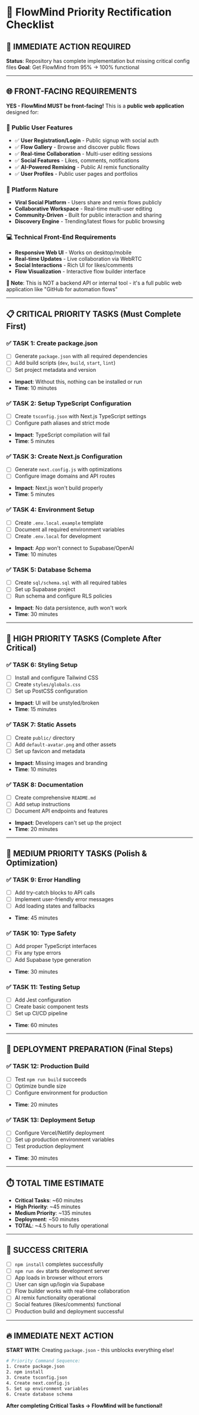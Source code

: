 # 🚨 FlowMind Priority Rectification Checklist

## 🎯 **IMMEDIATE ACTION REQUIRED**
**Status**: Repository has complete implementation but missing critical config files
**Goal**: Get FlowMind from 95% → 100% functional

---

## 🌐 **FRONT-FACING REQUIREMENTS** 
**YES - FlowMind MUST be front-facing!** This is a **public web application** designed for:

### 👥 **Public User Features**
- ✅ **User Registration/Login** - Public signup with social auth
- ✅ **Flow Gallery** - Browse and discover public flows  
- ✅ **Real-time Collaboration** - Multi-user editing sessions
- ✅ **Social Features** - Likes, comments, notifications
- ✅ **AI-Powered Remixing** - Public AI remix functionality
- ✅ **User Profiles** - Public user pages and portfolios

### 🚀 **Platform Nature**
- **Viral Social Platform** - Users share and remix flows publicly
- **Collaborative Workspace** - Real-time multi-user editing
- **Community-Driven** - Built for public interaction and sharing
- **Discovery Engine** - Trending/latest flows for public browsing

### 💻 **Technical Front-End Requirements**
- **Responsive Web UI** - Works on desktop/mobile
- **Real-time Updates** - Live collaboration via WebRTC
- **Social Interactions** - Rich UI for likes/comments
- **Flow Visualization** - Interactive flow builder interface

**📝 Note**: This is NOT a backend API or internal tool - it's a full public web application like "GitHub for automation flows"

---

## 📋 **CRITICAL PRIORITY TASKS** (Must Complete First)

### ✅ **TASK 1: Create package.json** 
- [ ] Generate `package.json` with all required dependencies
- [ ] Add build scripts (`dev`, `build`, `start`, `lint`)
- [ ] Set project metadata and version
- **Impact**: Without this, nothing can be installed or run
- **Time**: 10 minutes

### ✅ **TASK 2: Setup TypeScript Configuration**
- [ ] Create `tsconfig.json` with Next.js TypeScript settings
- [ ] Configure path aliases and strict mode
- **Impact**: TypeScript compilation will fail
- **Time**: 5 minutes

### ✅ **TASK 3: Create Next.js Configuration**
- [ ] Generate `next.config.js` with optimizations
- [ ] Configure image domains and API routes
- **Impact**: Next.js won't build properly
- **Time**: 5 minutes

### ✅ **TASK 4: Environment Setup**
- [ ] Create `.env.local.example` template
- [ ] Document all required environment variables
- [ ] Create `.env.local` for development
- **Impact**: App won't connect to Supabase/OpenAI
- **Time**: 10 minutes

### ✅ **TASK 5: Database Schema**
- [ ] Create `sql/schema.sql` with all required tables
- [ ] Set up Supabase project
- [ ] Run schema and configure RLS policies
- **Impact**: No data persistence, auth won't work
- **Time**: 30 minutes

---

## 🎨 **HIGH PRIORITY TASKS** (Complete After Critical)

### ✅ **TASK 6: Styling Setup**
- [ ] Install and configure Tailwind CSS
- [ ] Create `styles/globals.css`
- [ ] Set up PostCSS configuration
- **Impact**: UI will be unstyled/broken
- **Time**: 15 minutes

### ✅ **TASK 7: Static Assets**
- [ ] Create `public/` directory
- [ ] Add `default-avatar.png` and other assets
- [ ] Set up favicon and metadata
- **Impact**: Missing images and branding
- **Time**: 10 minutes

### ✅ **TASK 8: Documentation**
- [ ] Create comprehensive `README.md`
- [ ] Add setup instructions
- [ ] Document API endpoints and features
- **Impact**: Developers can't set up the project
- **Time**: 20 minutes

---

## 🔧 **MEDIUM PRIORITY TASKS** (Polish & Optimization)

### ✅ **TASK 9: Error Handling**
- [ ] Add try-catch blocks to API calls
- [ ] Implement user-friendly error messages
- [ ] Add loading states and fallbacks
- **Time**: 45 minutes

### ✅ **TASK 10: Type Safety**
- [ ] Add proper TypeScript interfaces
- [ ] Fix any type errors
- [ ] Add Supabase type generation
- **Time**: 30 minutes

### ✅ **TASK 11: Testing Setup**
- [ ] Add Jest configuration
- [ ] Create basic component tests
- [ ] Set up CI/CD pipeline
- **Time**: 60 minutes

---

## 🚀 **DEPLOYMENT PREPARATION** (Final Steps)

### ✅ **TASK 12: Production Build**
- [ ] Test `npm run build` succeeds
- [ ] Optimize bundle size
- [ ] Configure environment for production
- **Time**: 20 minutes

### ✅ **TASK 13: Deployment Setup**
- [ ] Configure Vercel/Netlify deployment
- [ ] Set up production environment variables
- [ ] Test production deployment
- **Time**: 30 minutes

---

## ⏱️ **TOTAL TIME ESTIMATE**
- **Critical Tasks**: ~60 minutes
- **High Priority**: ~45 minutes  
- **Medium Priority**: ~135 minutes
- **Deployment**: ~50 minutes
- **TOTAL**: ~4.5 hours to fully operational

---

## 🎯 **SUCCESS CRITERIA**
- [ ] `npm install` completes successfully
- [ ] `npm run dev` starts development server
- [ ] App loads in browser without errors
- [ ] User can sign up/login via Supabase
- [ ] Flow builder works with real-time collaboration
- [ ] AI remix functionality operational
- [ ] Social features (likes/comments) functional
- [ ] Production build and deployment successful

---

## 🔥 **IMMEDIATE NEXT ACTION**
**START WITH**: Creating `package.json` - this unblocks everything else!

```bash
# Priority Command Sequence:
1. Create package.json
2. npm install  
3. Create tsconfig.json
4. Create next.config.js
5. Set up environment variables
6. Create database schema
```

**After completing Critical Tasks → FlowMind will be functional!**